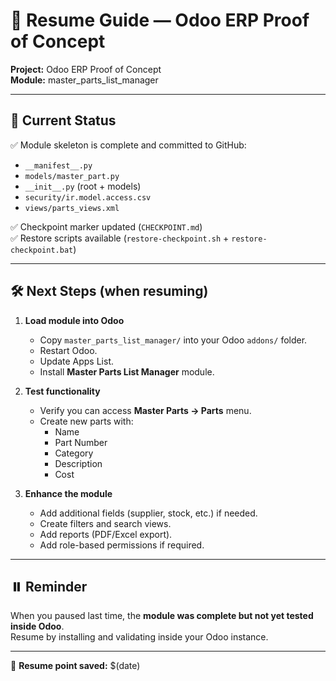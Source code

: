 # 🚀 Resume Guide — Odoo ERP Proof of Concept

**Project:** Odoo ERP Proof of Concept  
**Module:** master_parts_list_manager  

---

## 📌 Current Status
✅ Module skeleton is complete and committed to GitHub:
- `__manifest__.py`
- `models/master_part.py`
- `__init__.py` (root + models)
- `security/ir.model.access.csv`
- `views/parts_views.xml`

✅ Checkpoint marker updated (`CHECKPOINT.md`)  
✅ Restore scripts available (`restore-checkpoint.sh` + `restore-checkpoint.bat`)  

---

## 🛠️ Next Steps (when resuming)
1. **Load module into Odoo**
   - Copy `master_parts_list_manager/` into your Odoo `addons/` folder.  
   - Restart Odoo.  
   - Update Apps List.  
   - Install **Master Parts List Manager** module.  

2. **Test functionality**
   - Verify you can access **Master Parts → Parts** menu.  
   - Create new parts with:
     - Name
     - Part Number
     - Category
     - Description
     - Cost

3. **Enhance the module**
   - Add additional fields (supplier, stock, etc.) if needed.  
   - Create filters and search views.  
   - Add reports (PDF/Excel export).  
   - Add role-based permissions if required.  

---

## ⏸️ Reminder
When you paused last time, the **module was complete but not yet tested inside Odoo**.  
Resume by installing and validating inside your Odoo instance.

---

📅 **Resume point saved:** $(date)
